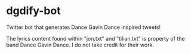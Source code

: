 # dgdify-bot
Twitter bot that generates Dance Gavin Dance inspired tweets!

The lyrics content found within "jon.txt" and "tilian.txt" is property of the band Dance Gavin Dance. 
I do not take credit for their work.
